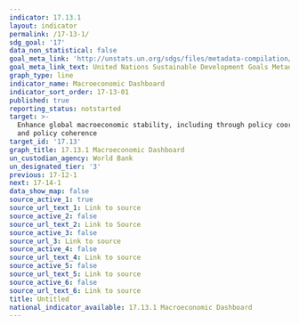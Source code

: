 ```yaml
---
indicator: 17.13.1
layout: indicator
permalink: /17-13-1/
sdg_goal: '17'
data_non_statistical: false
goal_meta_link: 'http://unstats.un.org/sdgs/files/metadata-compilation/Metadata-Goal-17.pdf'
goal_meta_link_text: United Nations Sustainable Development Goals Metadata (pdf 468kB)
graph_type: line
indicator_name: Macroeconomic Dashboard
indicator_sort_order: 17-13-01
published: true
reporting_status: notstarted
target: >-
  Enhance global macroeconomic stability, including through policy coordination
  and policy coherence
target_id: '17.13'
graph_title: 17.13.1 Macroeconomic Dashboard
un_custodian_agency: World Bank
un_designated_tier: '3'
previous: 17-12-1
next: 17-14-1
data_show_map: false
source_active_1: true
source_url_text_1: Link to source
source_active_2: false
source_url_text_2: Link to Source
source_active_3: false
source_url_3: Link to source
source_active_4: false
source_url_text_4: Link to source
source_active_5: false
source_url_text_5: Link to source
source_active_6: false
source_url_text_6: Link to source
title: Untitled
national_indicator_available: 17.13.1 Macroeconomic Dashboard
---
```

